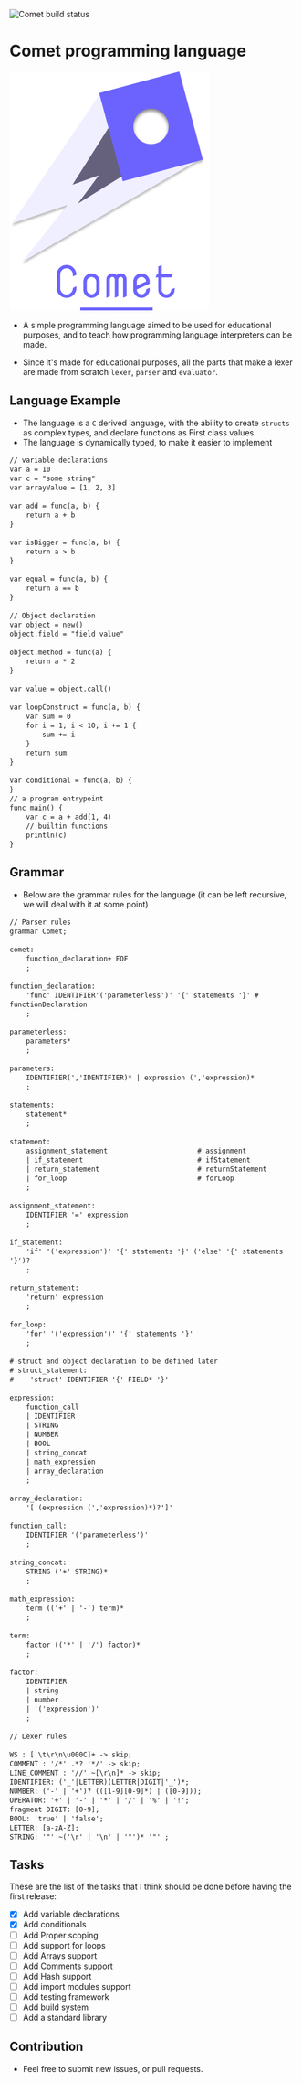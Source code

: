 ![Comet build status](https://github.com/chermehdi/comet/workflows/Go/badge.svg?branch=master)

# Comet programming language 

![comet programming language](./comet.png)

- A simple programming language aimed to be used for educational purposes, and to teach how programming language interpreters
can be made.

- Since it's made for educational purposes, all the parts that make a lexer are made from scratch `lexer`, `parser` and `evaluator`.

## Language Example 

- The language is a `C` derived language, with the ability to create `structs` as complex types, and declare functions as First class values.
- The language is dynamically typed, to make it easier to implement

```
// variable declarations
var a = 10
var c = "some string"
var arrayValue = [1, 2, 3]

var add = func(a, b) {
    return a + b
}

var isBigger = func(a, b) {
    return a > b
}

var equal = func(a, b) {
    return a == b
}

// Object declaration
var object = new()
object.field = "field value"

object.method = func(a) {
    return a * 2
}

var value = object.call()

var loopConstruct = func(a, b) {
    var sum = 0
    for i = 1; i < 10; i += 1 {
        sum += i
    }
    return sum
}

var conditional = func(a, b) {
}
// a program entrypoint
func main() {
    var c = a + add(1, 4)
    // builtin functions
    println(c)
}
```

## Grammar

- Below are the grammar rules for the language (it can be left recursive, we will deal with it at some point)

```
// Parser rules
grammar Comet;

comet:
    function_declaration+ EOF
    ;

function_declaration:
    'func' IDENTIFIER'('parameterless')' '{' statements '}' # functionDeclaration
    ;

parameterless:
    parameters*
    ;

parameters:
    IDENTIFIER(','IDENTIFIER)* | expression (','expression)*
    ;

statements:
    statement*
    ;

statement:
    assignment_statement                      # assignment
    | if_statement                            # ifStatement
    | return_statement                        # returnStatement
    | for_loop                                # forLoop
    ;

assignment_statement:
    IDENTIFIER '=' expression
    ;

if_statement:
    'if' '('expression')' '{' statements '}' ('else' '{' statements '}')?
    ;

return_statement:
    'return' expression
    ;

for_loop:
    'for' '('expression')' '{' statements '}'
    ;

# struct and object declaration to be defined later
# struct_statement:
#    'struct' IDENTIFIER '{' FIELD* '}'

expression:
    function_call
    | IDENTIFIER
    | STRING 
    | NUMBER 
    | BOOL 
    | string_concat
    | math_expression
    | array_declaration
    ;

array_declaration:
    '['(expression (','expression)*)?']'

function_call:
    IDENTIFIER '('parameterless')'
    ;

string_concat:
    STRING ('+' STRING)*
    ;

math_expression:
    term (('+' | '-') term)*
    ;

term:
    factor (('*' | '/') factor)*
    ;

factor:
    IDENTIFIER
    | string
    | number
    | '('expression')'
    ;

// Lexer rules

WS : [ \t\r\n\u000C]+ -> skip;
COMMENT : '/*' .*? '*/' -> skip;
LINE_COMMENT : '//' ~[\r\n]* -> skip;
IDENTIFIER: ('_'|LETTER)(LETTER|DIGIT|'_')*;
NUMBER: ('-' | '+')? (([1-9][0-9]*) | ([0-9]));
OPERATOR: '+' | '-' | '*' | '/' | '%' | '!';
fragment DIGIT: [0-9];
BOOL: 'true' | 'false';
LETTER: [a-zA-Z];
STRING: '"' ~('\r' | '\n' | '"')* '"' ;
```

## Tasks

These are the list of the tasks that I think should be done before having the first release:

- [x] Add variable declarations
- [x] Add conditionals
- [ ] Add Proper scoping
- [ ] Add support for loops 
- [ ] Add Arrays support
- [ ] Add Comments support
- [ ] Add Hash support
- [ ] Add import modules support
- [ ] Add testing framework 
- [ ] Add build system
- [ ] Add a standard library

## Contribution

- Feel free to submit new issues, or pull requests.
